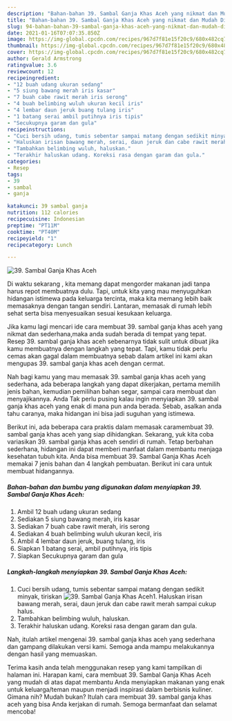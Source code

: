```yaml
---
description: "Bahan-bahan 39. Sambal Ganja Khas Aceh yang nikmat dan Mudah Dibuat"
title: "Bahan-bahan 39. Sambal Ganja Khas Aceh yang nikmat dan Mudah Dibuat"
slug: 94-bahan-bahan-39-sambal-ganja-khas-aceh-yang-nikmat-dan-mudah-dibuat
date: 2021-01-16T07:07:35.850Z
image: https://img-global.cpcdn.com/recipes/967d7f81e15f20c9/680x482cq70/39-sambal-ganja-khas-aceh-foto-resep-utama.jpg
thumbnail: https://img-global.cpcdn.com/recipes/967d7f81e15f20c9/680x482cq70/39-sambal-ganja-khas-aceh-foto-resep-utama.jpg
cover: https://img-global.cpcdn.com/recipes/967d7f81e15f20c9/680x482cq70/39-sambal-ganja-khas-aceh-foto-resep-utama.jpg
author: Gerald Armstrong
ratingvalue: 3.6
reviewcount: 12
recipeingredient:
- "12 buah udang ukuran sedang"
- "5 siung bawang merah iris kasar"
- "7 buah cabe rawit merah iris serong"
- "4 buah belimbing wuluh ukuran kecil iris"
- "4 lembar daun jeruk buang tulang iris"
- "1 batang serai ambil putihnya iris tipis"
- "Secukupnya garam dan gula"
recipeinstructions:
- "Cuci bersih udang, tumis sebentar sampai matang dengan sedikit minyak, tiriskan"
- "Haluskan irisan bawang merah, serai, daun jeruk dan cabe rawit merah sampai cukup halus."
- "Tambahkan belimbing wuluh, haluskan."
- "Terakhir haluskan udang. Koreksi rasa dengan garam dan gula."
categories:
- Resep
tags:
- 39
- sambal
- ganja

katakunci: 39 sambal ganja 
nutrition: 112 calories
recipecuisine: Indonesian
preptime: "PT11M"
cooktime: "PT40M"
recipeyield: "1"
recipecategory: Lunch

---
```



![39. Sambal Ganja Khas Aceh](https://img-global.cpcdn.com/recipes/967d7f81e15f20c9/680x482cq70/39-sambal-ganja-khas-aceh-foto-resep-utama.jpg)

Di waktu  sekarang , kita memang dapat mengorder makanan jadi tanpa harus repot membuatnya dulu. Tapi, untuk kita yang mau menyuguhkan hidangan istimewa pada keluarga tercinta, maka kita memang lebih baik memasaknya dengan tangan sendiri. Lantaran, memasak di rumah lebih sehat serta bisa menyesuaikan sesuai kesukaan keluarga.

Jika kamu lagi mencari ide cara membuat 39. sambal ganja khas aceh yang nikmat dan sederhana,maka anda sudah berada di tempat yang tepat. Resep 39. sambal ganja khas aceh  sebenarnya tidak sulit untuk dibuat jika kamu membuatnya dengan langkah yang tepat. Tapi, kamu tidak perlu cemas akan gagal dalam membuatnya 
sebab dalam artikel ini kami akan mengupas 39. sambal ganja khas aceh dengan cermat.  



Nah bagi kamu yang mau memasak 39. sambal ganja khas aceh yang sederhana, ada beberapa langkah yang dapat dikerjakan, pertama memilih jenis bahan, kemudian pemilihan bahan segar, sampai cara membuat dan menyajikannya. Anda Tak perlu pusing kalau ingin menyiapkan 39. sambal ganja khas aceh yang enak di mana pun anda berada. Sebab, asalkan anda  tahu caranya, maka hidangan ini bisa jadi suguhan yang istimewa.

Berikut ini, ada beberapa cara praktis  dalam memasak caramembuat 39. sambal ganja khas aceh yang siap dihidangkan. Sekarang, yuk kita coba variasikan 39. sambal ganja khas aceh sendiri di rumah. Tetap berbahan sederhana, hidangan ini dapat memberi manfaat dalam membantu menjaga kesehatan tubuh kita. Anda bisa membuat 39. Sambal Ganja Khas Aceh memakai 7 jenis bahan dan 4 langkah pembuatan. Berikut ini cara untuk membuat hidangannya.

<!--inarticleads1-->

##### Bahan-bahan dan bumbu yang digunakan dalam menyiapkan 39. Sambal Ganja Khas Aceh:

1. Ambil 12 buah udang ukuran sedang
1. Sediakan 5 siung bawang merah, iris kasar
1. Sediakan 7 buah cabe rawit merah, iris serong
1. Sediakan 4 buah belimbing wuluh ukuran kecil, iris
1. Ambil 4 lembar daun jeruk, buang tulang, iris
1. Siapkan 1 batang serai, ambil putihnya, iris tipis
1. Siapkan Secukupnya garam dan gula




<!--inarticleads2-->

##### Langkah-langkah menyiapkan 39. Sambal Ganja Khas Aceh:

1. Cuci bersih udang, tumis sebentar sampai matang dengan sedikit minyak, tiriskan
<img src="https://img-global.cpcdn.com/steps/11309015efc2a7a2/160x128cq70/39-sambal-ganja-khas-aceh-langkah-memasak-1-foto.jpg" alt="39. Sambal Ganja Khas Aceh">1. Haluskan irisan bawang merah, serai, daun jeruk dan cabe rawit merah sampai cukup halus.
1. Tambahkan belimbing wuluh, haluskan.
1. Terakhir haluskan udang. Koreksi rasa dengan garam dan gula.




Nah, itulah artikel mengenai  39. sambal ganja khas aceh  yang sederhana dan gampang dilakukan versi kami. Semoga anda mampu melakukannya dengan hasil yang memuaskan. 

Terima kasih anda telah menggunakan resep yang kami tampilkan di halaman ini. Harapan kami, cara membuat  39. Sambal Ganja Khas Aceh yang mudah di atas dapat membantu Anda menyiapkan makanan yang enak untuk keluarga/teman maupun menjadi inspirasi dalam berbisnis kuliner. Gimana nih? Mudah bukan? Itulah cara membuat 39. sambal ganja khas aceh yang bisa Anda kerjakan di rumah. Semoga bermanfaat dan selamat mencoba!

